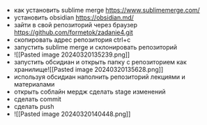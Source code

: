 - как установить sublime merge https://www.sublimemerge.com/
- установить obsidian https://obsidian.md/
- зайти в свой репозиторий через браузер https://github.com/formetok/zadanie4.git
- скопировать адрес репозитория ctrl+c
- запустить sublime merge и склонировать репозиторий
- ![[Pasted image 20240320135239.png]]
- запустить обсидиан и открыть папку с репозиторием как хранилище![[Pasted image 20240320135628.png]]
- используя обсидиан наполнить репозиторий лекциями и материалами 
- открыть соблайн мердж сделать stage изменений 
- сделать commit
- сделать push
- ![[Pasted image 20240320140448.png]]